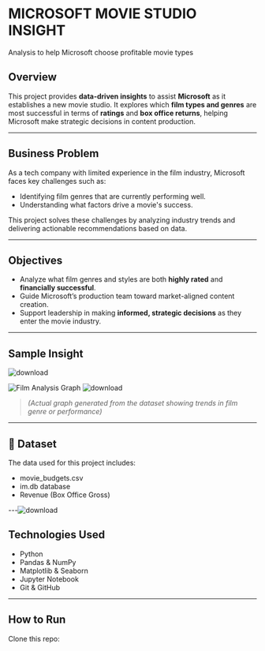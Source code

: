 # MICROSOFT MOVIE STUDIO INSIGHT
Analysis to help Microsoft choose profitable movie types

##  Overview
This project provides **data-driven insights** to assist **Microsoft** as it establishes a new movie studio. It explores which **film types and genres** are most successful in terms of **ratings** and **box office returns**, helping Microsoft make strategic decisions in content production.

---

##  Business Problem
As a tech company with limited experience in the film industry, Microsoft faces key challenges such as:
- Identifying film genres that are currently performing well.
- Understanding what factors drive a movie's success.

This project solves these challenges by analyzing industry trends and delivering actionable recommendations based on data.

---

##  Objectives
- Analyze what film genres and styles are both **highly rated** and **financially successful**.
- Guide Microsoft’s production team toward market-aligned content creation.
- Support leadership in making **informed, strategic decisions** as they enter the movie industry.

---

##  Sample Insight
![download](https://github.com/user-attachments/assets/5ae813e5-f334-409c-be32-56efe1acf200)



![Film Analysis Graph](plot.png)
![download](https://github.com/user-attachments/assets/027f43a5-fa5d-4491-81a9-04652960dd3c)


> *(Actual graph generated from the dataset showing trends in film genre or performance)*

---

## 📂 Dataset
The data used for this project includes:
- movie_budgets.csv
- im.db database
- Revenue (Box Office Gross)

---![download](https://github.com/user-attachments/assets/b4bb93bc-b961-4ce0-8da1-ac4110b0deb1)


## Technologies Used
- Python
- Pandas & NumPy
- Matplotlib & Seaborn
- Jupyter Notebook
- Git & GitHub

---

##  How to Run 
Clone this repo:
